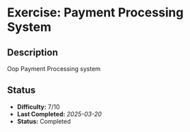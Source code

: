# Exercise: Payment Processing System

## Description
Oop Payment Processing system

## Status
- **Difficulty:** 7/10
- **Last Completed:** _2025-03-20_
- **Status:** Completed